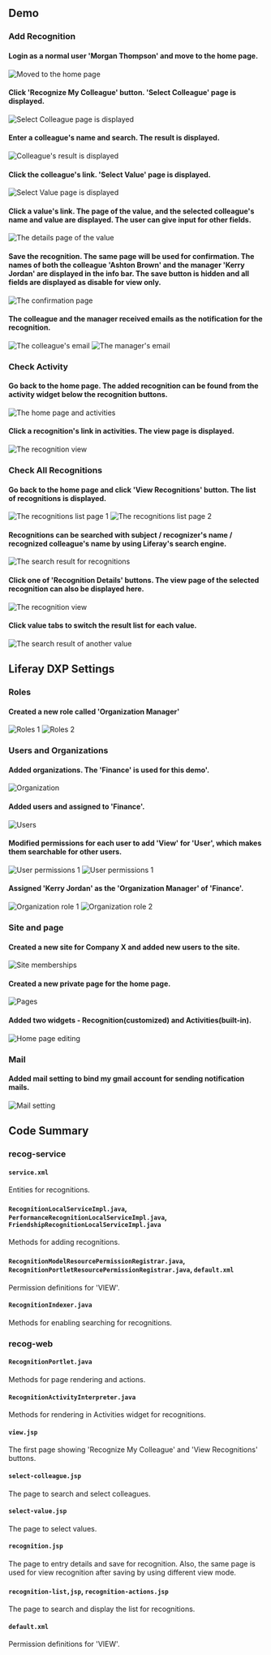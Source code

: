## Demo

### Add Recognition

#### Login as a normal user 'Morgan Thompson' and move to the home page.

![Moved to the home page](README/Screen%20Shot%202021-02-14%20at%2011.02.40.png)

#### Click 'Recognize My Colleague' button. 'Select Colleague' page is displayed.

![Select Colleague page is displayed](README/Screen%20Shot%202021-02-14%20at%2011.08.41.png)

#### Enter a colleague's name and search. The result is displayed.

![Colleague's result is displayed](README/Screen%20Shot%202021-02-14%20at%2011.14.30.png)

#### Click the colleague's link. 'Select Value' page is displayed.

![Select Value page is displayed](README/Screen%20Shot%202021-02-14%20at%2011.15.33.png)

#### Click a value's link. The page of the value, and the selected colleague's name and value are displayed. The user can give input for other fields.

![The details page of the value](README/Screen%20Shot%202021-02-14%20at%2011.27.07.png)

#### Save the recognition. The same page will be used for confirmation. The names of both the colleague 'Ashton Brown' and the manager 'Kerry Jordan' are displayed in the info bar. The save button is hidden and all fields are displayed as disable for view only.

![The confirmation page](README/Screen%20Shot%202021-02-14%20at%2011.27.56.png)

#### The colleague and the manager received emails as the notification for the recognition.

![The colleague's email](README/Screen%20Shot%202021-02-14%20at%2011.32.26.png)
![The manager's email](README/Screen%20Shot%202021-02-14%20at%2011.32.31.png)

### Check Activity

#### Go back to the home page. The added recognition can be found from the activity widget below the recognition buttons.

![The home page and activities](README/Screen%20Shot%202021-02-14%20at%2011.36.33.png)

#### Click a recognition's link in activities. The view page is displayed.

![The recognition view](README/Screen%20Shot%202021-02-14%20at%2011.55.21.png)

### Check All Recognitions

#### Go back to the home page and click 'View Recognitions' button. The list of recognitions is displayed.

![The recognitions list page 1](README/Screen%20Shot%202021-02-14%20at%2011.43.34.png)
![The recognitions list page 2](README/Screen%20Shot%202021-02-14%20at%2011.43.45.png)

#### Recognitions can be searched with subject / recognizer's name / recognized colleague's name by using Liferay's search engine.

![The search result for recognitions](README/Screen%20Shot%202021-02-14%20at%2011.46.44.png)

#### Click one of 'Recognition Details' buttons. The view page of the selected recognition can also be displayed here.

![The recognition view](README/Screen%20Shot%202021-02-14%20at%2011.52.56.png)

#### Click value tabs to switch the result list for each value.

![The search result of another value](README/Screen%20Shot%202021-02-14%20at%2011.50.32.png)

## Liferay DXP Settings

### Roles

#### Created a new role called 'Organization Manager'
![Roles 1](README/Screen%20Shot%202021-02-14%20at%2012.16.59.png)
![Roles 2](README/Screen%20Shot%202021-02-14%20at%2012.22.37.png)

### Users and Organizations

#### Added organizations. The 'Finance' is used for this demo'.
![Organization](README/Screen%20Shot%202021-02-14%20at%2012.26.25.png)

#### Added users and assigned to 'Finance'.
![Users](README/Screen%20Shot%202021-02-14%20at%2012.26.42.png)

#### Modified permissions for each user to add 'View' for 'User', which makes them searchable for other users.
![User permissions 1](README/Screen%20Shot%202021-02-14%20at%2012.36.05.png)
![User permissions 1](README/Screen%20Shot%202021-02-14%20at%2012.33.55.png)

#### Assigned 'Kerry Jordan' as the 'Organization Manager' of 'Finance'.
![Organization role 1](README/Screen%20Shot%202021-02-14%20at%2012.27.18.png)
![Organization role 2](README/Screen%20Shot%202021-02-14%20at%2012.27.21.png)

### Site and page

#### Created a new site for Company X and added new users to the site.
![Site memberships](README/Screen%20Shot%202021-02-14%20at%2012.37.15.png)

#### Created a new private page for the home page.
![Pages](README/Screen%20Shot%202021-02-14%20at%2012.38.37.png)

#### Added two widgets - Recognition(customized) and Activities(built-in).
![Home page editing](README/Screen%20Shot%202021-02-14%20at%2012.40.06.png)

### Mail
#### Added mail setting to bind my gmail account for sending notification mails.
![Mail setting](README/Screen%20Shot%202021-02-14%20at%2013.11.39.png)

## Code Summary
### recog-service
#### `service.xml`
Entities for recognitions.
#### `RecognitionLocalServiceImpl.java`, `PerformanceRecognitionLocalServiceImpl.java`, `FriendshipRecognitionLocalServiceImpl.java`
Methods for adding recognitions.
#### `RecognitionModelResourcePermissionRegistrar.java`, `RecognitionPortletResourcePermissionRegistrar.java`, `default.xml`
Permission definitions for 'VIEW'.
#### `RecognitionIndexer.java`
Methods for enabling searching for recognitions.
### recog-web
#### `RecognitionPortlet.java`
Methods for page rendering and actions.
#### `RecognitionActivityInterpreter.java`
Methods for rendering in Activities widget for recognitions.
#### `view.jsp`
The first page showing 'Recognize My Colleague' and 'View Recognitions' buttons.
#### `select-colleague.jsp`
The page to search and select colleagues.
#### `select-value.jsp`
The page to select values.
#### `recognition.jsp`
The page to entry details and save for recognition. Also, the same page is used for view recognition after saving by using different view mode.
#### `recognition-list,jsp`, `recognition-actions.jsp`
The page to search and display the list for recognitions.
#### `default.xml`
Permission definitions for 'VIEW'.
